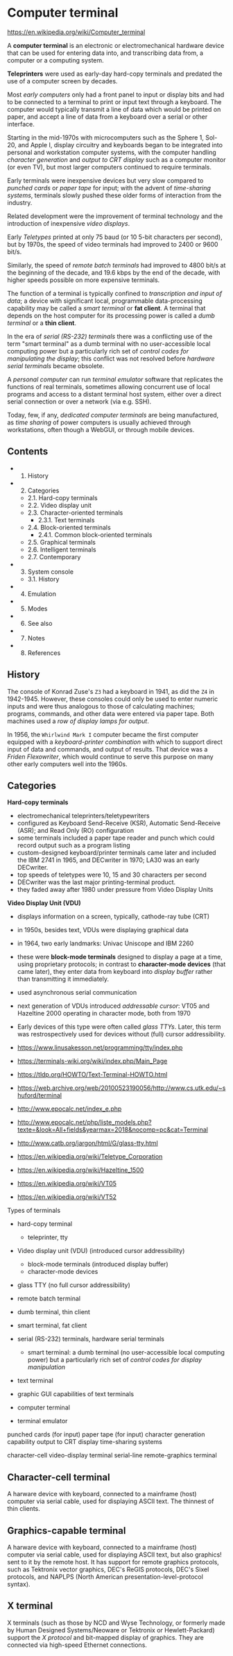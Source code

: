 # Computer terminal

https://en.wikipedia.org/wiki/Computer_terminal

A **computer terminal** is an electronic or electromechanical hardware device that can be used for entering data into, and transcribing data from, a computer or a computing system.

**Teleprinters** were used as early-day hard-copy terminals and predated the use of a computer screen by decades.

Most *early computers* only had a front panel to input or display bits and had to be connected to a terminal to print or input text through a keyboard. The computer would typically transmit a line of data which would be printed on paper, and accept a line of data from a keyboard over a serial or other interface.

Starting in the mid-1970s with microcomputers such as the Sphere 1, Sol-20, and Apple I, display circuitry and keyboards began to be integrated into personal and workstation computer systems, with the computer handling *character generation* and *output to CRT display* such as a computer monitor (or even TV), but most larger computers continued to require terminals.

Early terminals were inexpensive devices but very slow compared to *punched cards* or *paper tape* for input; with the advent of *time-sharing systems*, terminals slowly pushed these older forms of interaction from the industry.

Related development were the improvement of terminal technology and the introduction of inexpensive *video displays*.


Early *Teletypes* printed at only 75 baud (or 10 5-bit characters per second), but by 1970s, the speed of video terminals had improved to 2400 or 9600 bit/s.

Similarly, the speed of *remote batch terminals* had improved to 4800 bit/s at the beginning of the decade, and 19.6 kbps by the end of the decade, with higher speeds possible on more expensive terminals.

The function of a terminal is typically confined to *transcription and input of data*; a device with significant local, programmable data-processing capability may be called a *smart terminal* or **fat client**. A terminal that depends on the host computer for its processing power is called a *dumb terminal* or a **thin client**.

In the era of *serial (RS-232) terminals* there was a conflicting use of the term "smart terminal" as a dumb terminal with no user-accessible local computing power but a particularly rich set of *control codes for manipulating the display*; this conflict was not resolved before *hardware serial terminals* became obsolete.

A *personal computer* can run *terminal emulator* software that replicates the functions of real terminals, sometimes allowing concurrent use of local programs and access to a distant terminal host system, either over a direct serial connection or over a network (via e.g. SSH).

Today, few, if any, *dedicated computer terminals* are being manufactured, as *time sharing* of power computers is usually achieved through workstations, often though a WebGUI, or through mobile devices.

## Contents

- 1. History
- 2. Categories
  - 2.1. Hard-copy terminals
  - 2.2. Video display unit
  - 2.3. Character-oriented terminals
    - 2.3.1. Text terminals
  - 2.4. Block-oriented terminals
    - 2.4.1. Common block-oriented terminals
  - 2.5. Graphical terminals
  - 2.6. Intelligent terminals
  - 2.7. Contemporary
- 3. System console
  - 3.1. History
- 4. Emulation
- 5. Modes
- 6. See also
- 7. Notes
- 8. References

## History

The console of Konrad Zuse's `Z3` had a keyboard in 1941, as did the `Z4` in 1942-1945. However, these consoles could only be used to enter numeric inputs and were thus analogous to those of calculating machines; programs, commands, and other data were entered via paper tape. Both machines used a *row of display lamps for output*.

In 1956, the `Whirlwind Mark I` computer became the first computer equipped with a *keyboard-printer combination* with which to support direct input of data and commands, and output of results. That device was a *Friden Flexowriter*, which would continue to serve this purpose on many other early computers well into the 1960s.

## Categories

**Hard-copy terminals**
- electromechanical teleprinters/teletypewriters
- configured as Keyboard Send-Receive (KSR), Automatic Send-Receive (ASR); and Read Only (RO) configuration
- some terminals included a paper tape reader and punch which could record output such as a program listing
- custom-designed keyboard/printer terminals came later and included the IBM 2741 in 1965, and DECwriter in 1970; LA30 was an early DECwriter.
- top speeds of teletypes were 10, 15 and 30 characters per second
- DECwriter was the last major printing-terminal product.
- they faded away after 1980 under pressure from Video Display Units

**Video Display Unit (VDU)**
- displays information on a screen, typically, cathode-ray tube (CRT)
- in 1950s, besides text, VDUs were displaying graphical data
- in 1964, two early landmarks: Univac Uniscope and IBM 2260
- these were **block-mode terminals** designed to display a page at a time, using proprietary protocols; in contrast to **character-mode devices** (that came later), they enter data from keyboard into *display buffer* rather than transmitting it immediately.
- used asynchronous serial communication
- next generation of VDUs introduced *addressable cursor*: VT05 and Hazeltine 2000 operating in character mode, both from 1970
- Early devices of this type were often called *glass TTYs*. Later, this term was restrospectively used for devices without (full) cursor addressibility.



- https://www.linusakesson.net/programming/tty/index.php
- https://terminals-wiki.org/wiki/index.php/Main_Page
- https://tldp.org/HOWTO/Text-Terminal-HOWTO.html
- https://web.archive.org/web/20100523190056/http://www.cs.utk.edu/~shuford/terminal

- http://www.epocalc.net/index_e.php
- http://www.epocalc.net/php/liste_models.php?texte=&look=All+fields&yearmax=2018&nocomp=pc&cat=Terminal

- http://www.catb.org/jargon/html/G/glass-tty.html

- https://en.wikipedia.org/wiki/Teletype_Corporation
- https://en.wikipedia.org/wiki/Hazeltine_1500
- https://en.wikipedia.org/wiki/VT05
- https://en.wikipedia.org/wiki/VT52


Types of terminals
- hard-copy terminal
  - teleprinter, tty
- Video display unit (VDU) (introduced cursor addressibility)
  - block-mode terminals (introduced display buffer)
  - character-mode devices
- glass TTY (no full cursor addressibility)

- remote batch terminal

- dumb terminal, thin client
- smart terminal, fat client

- serial (RS-232) terminals, hardware serial terminals
  - smart terminal: a dumb terminal (no user-accessible local computing power) but a particularly rich set of *control codes for display manipulation*

- text terminal
- graphic GUI capabilities of text terminals
- computer terminal
- terminal emulator

punched cards (for input)
paper tape (for input)
character generation capability
output to CRT display
time-sharing systems

character-cell video-display terminal
serial-line remote-graphics terminal


## Character-cell terminal
A harware device with keyboard, connected to a mainframe (host) computer via serial cable, used for displaying ASCII text. The thinnest of thin clients.

## Graphics-capable terminal
A harware device with keyboard, connected to a mainframe (host) computer via serial cable, used for displaying ASCII text, but also graphics! sent to it by the remote host. It has support for remote graphics protocols, such as Tektronix vector graphics, DEC's ReGIS protocols, DEC's Sixel protocols, and NAPLPS (North American presentation-level-protocol syntax).

## X terminal
X terminals (such as those by NCD and Wyse Technology, or formerly made by Human Designed Systems/Neoware or Tektronix or Hewlett-Packard) support the *X protocol* and bit-mapped display of graphics. They are connected via high-speed Ethernet connections.
